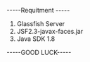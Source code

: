 -----Requitment -----

1. Glassfish Server
2. JSF2.3-javax-faces.jar
3. Java SDK 1.8 

-----GOOD LUCK-----
